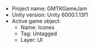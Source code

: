 <!-- UNITY CODE ASSIST INSTRUCTIONS START -->
- Project name: GMTKGameJam
- Unity version: Unity 6000.1.13f1
- Active game object:
  - Name: Icones
  - Tag: Untagged
  - Layer: UI
<!-- UNITY CODE ASSIST INSTRUCTIONS END -->